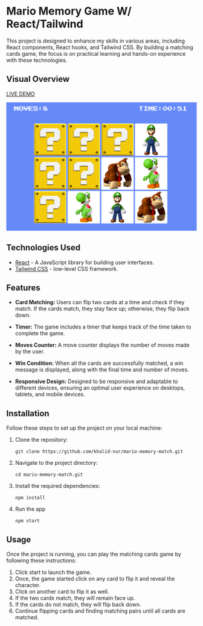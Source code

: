 # Mario Memory Game W/ React/Tailwind

This project is designed to enhance my skills in various areas, including React components, React hooks, and Tailwind CSS. By building a matching cards game, the focus is on practical learning and hands-on experience with these technologies.

## Visual Overview

<a href="https://mario-memory-match.netlify.app/" target="_blank">LIVE DEMO</a>

![Live Demo](./public/assets/Mario-Memory.png)

## Technologies Used

- [React](https://reactjs.org/) - A JavaScript library for building user interfaces.
- [Tailwind CSS](https://tailwindcss.com/) - low-level CSS framework.

## Features

- **Card Matching:** Users can flip two cards at a time and check if they match. If the cards match, they stay face up; otherwise, they flip back down.

- **Timer:** The game includes a timer that keeps track of the time taken to complete the game.

- **Moves Counter:** A move counter displays the number of moves made by the user.

- **Win Condition:** When all the cards are successfully matched, a win message is displayed, along with the final time and number of moves.

- **Responsive Design:** Designed to be responsive and adaptable to different devices, ensuring an optimal user experience on desktops, tablets, and mobile devices.

## Installation

Follow these steps to set up the project on your local machine:

1. Clone the repository:

   ```shell
   git clone https://github.com/khalid-nur/mario-memory-match.git

   ```

2. Navigate to the project directory:

   ```shell
   cd mario-memory-match.git

   ```

3. Install the required dependencies:

   ```shell
   npm install
   ```

4. Run the app

   ```shell
   npm start
   ```

## Usage

Once the project is running, you can play the matching cards game by following these instructions:

1. Click start to launch the game.
2. Once, the game started click on any card to flip it and reveal the character.
3. Click on another card to flip it as well.
4. If the two cards match, they will remain face up.
5. If the cards do not match, they will flip back down.
6. Continue flipping cards and finding matching pairs until all cards are matched.
